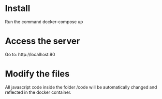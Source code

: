 # Install

Run the command docker-compose up

# Access the server

Go to: http://localhost:80

# Modify the files

All javascript code inside the folder /code will be automatically changed and reflected in the docker container.
